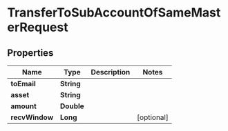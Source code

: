 

# TransferToSubAccountOfSameMasterRequest


## Properties

| Name | Type | Description | Notes |
|------------ | ------------- | ------------- | -------------|
|**toEmail** | **String** |  |  |
|**asset** | **String** |  |  |
|**amount** | **Double** |  |  |
|**recvWindow** | **Long** |  |  [optional] |



